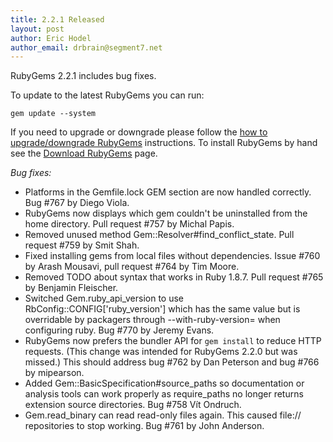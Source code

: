 ```yaml
---
title: 2.2.1 Released
layout: post
author: Eric Hodel
author_email: drbrain@segment7.net
---
```


RubyGems 2.2.1 includes bug fixes.

To update to the latest RubyGems you can run:

    gem update --system

If you need to upgrade or downgrade please follow the [how to upgrade/downgrade
RubyGems][upgrading] instructions.  To install RubyGems by hand see the
[Download RubyGems][download] page.

_Bug fixes:_

* Platforms in the Gemfile.lock GEM section are now handled correctly.  Bug #767 by Diego Viola.
* RubyGems now displays which gem couldn't be uninstalled from the home directory.  Pull request #757 by Michal Papis.
* Removed unused method Gem::Resolver#find_conflict_state.  Pull request #759 by Smit Shah.
* Fixed installing gems from local files without dependencies.  Issue #760 by Arash Mousavi, pull request #764 by Tim Moore.
* Removed TODO about syntax that works in Ruby 1.8.7.  Pull request #765 by Benjamin Fleischer.
* Switched Gem.ruby_api_version to use RbConfig::CONFIG['ruby_version'] which has the same value but is overridable by packagers through --with-ruby-version= when configuring ruby.  Bug #770 by Jeremy Evans.
* RubyGems now prefers the bundler API for `gem install` to reduce HTTP requests.  (This change was intended for RubyGems 2.2.0 but was missed.) This should address bug #762 by Dan Peterson and bug #766 by mipearson.
* Added Gem::BasicSpecification#source_paths so documentation or analysis tools can work properly as require_paths no longer returns extension source directories.  Bug #758 Vít Ondruch.
* Gem.read_binary can read read-only files again.  This caused file:// repositories to stop working.  Bug #761 by John Anderson.


[download]: http://rubygems.org/pages/download
[upgrading]: http://rubygems.rubyforge.org/rubygems-update/UPGRADING_rdoc.html

